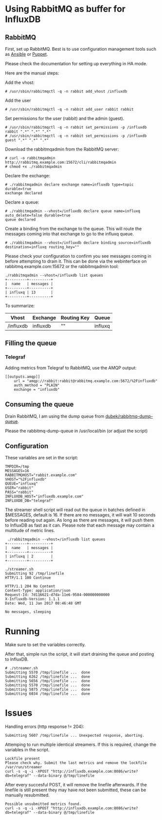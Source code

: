 # Using RabbitMQ as buffer for InfluxDB

## RabbitMQ

First, set up RabbitMQ. Best is to use configuration management tools such as [Ansible]( http://docs.ansible.com/ansible/list_of_messaging_modules.html) or [Puppet](https://github.com/puppetlabs/puppetlabs-rabbitmq).

Please check the documentation for setting up everything in HA mode.


Here are the manual steps:

Add the vhost:
```
# /usr/sbin/rabbitmqctl -q -n rabbit add_vhost /influxdb
```
Add the user
```
# /usr/sbin/rabbitmqctl -q -n rabbit add_user rabbit rabbit
```
Set permissions for the user (rabbit) and the admin (guest).
```
# /usr/sbin/rabbitmqctl -q -n rabbit set_permissions -p /influxdb rabbit ".*" ".*" ".*"
# /usr/sbin/rabbitmqctl -q -n rabbit set_permissions -p /influxdb guest ".*" ".*" ".*"
```
Download the rabbitmqadmin from the RabbitMQ server:
```
# curl -o rabbitmqadmin  http://rabbitmq.example.com:15672/cli/rabbitmqadmin
# chmod +x ./rabbitmqadmin
```
Declare the exchange:
```
# ./rabbitmqadmin declare exchange name=influxdb type=topic durable=true
exchange declared
```
Declare a queue:
```
# ./rabbitmqadmin --vhost=/influxdb declare queue name=influxq auto_delete=false durable=true
queue declared
```

Create a binding from the exchange to the queue. This will route the messages coming into that exchange to go to the influxq queue.

```
# ./rabbitmqadmin --vhost=/influxdb declare binding source=influxdb destination=influxq routing_key=""
```

Please check your configuration to confirm you see messages coming in before attempting to drain it. This can be done via the webinterface on rabbitmq.example.com:15672 or the rabbitmqadmin tool:

```
./rabbitmqadmin --vhost=/influxdb list queues
+---------+----------+
|  name   | messages |
+---------+----------+
| influxq | 13       |
+---------+----------+
```

To summarize:


| Vhost     | Exchange | Routing Key | Queue   |
|-----------|----------|-------------|---------|
| /influxdb | influxdb | ""          | influxq |



## Filling the queue


### Telegraf

Adding metrics from Telegraf to RabbitMQ, use the AMQP output:

```
[[outputs.amqp]]
    url = "amqp://rabbit:rabbit@rabbitmq.example.com:5672/%2Finfluxdb"
    auth_method = "PLAIN"
    exchange = "influxdb"
```

## Consuming the queue


Drain RabbitMQ, I am using the dump queue from [dubek/rabbitmq-dump-queue](https://github.com/dubek/rabbitmq-dump-queue).

Please the rabbitmq-dump-queue in /usr/local/bin (or adjust the script)

## Configuration

These variables are set in the script:

```
TMPDIR=/tmp
MESSAGES=16
RABBITMQHOST="rabbit.example.com"
VHOST="%2Finfluxdb"
QUEUE="influxq"
USER="rabbit"
PASS="rabbit"
INFLUXDB_HOST="influxdb.example.com"
INFLUXDB_DB="telegraf"
```

The streamer shell script will read out the queue in batches defined in $MESSAGES, default is 16.
If there are no messages, it will wait 10 seconds before reading out again. As long as there are messages, it will push them to InfluxDB as fast as it can. Please note that each message may contain a multitude of metric lines.

```
 ./rabbitmqadmin --vhost=/influxdb list queues
+---------+----------+
|  name   | messages |
+---------+----------+
| influxq | 2        |
+---------+----------+
```

```
./streamer.sh
Submitting 92 /tmp/linefile
HTTP/1.1 100 Continue

HTTP/1.1 204 No Content
Content-Type: application/json
Request-Id: 7d116621-d7da-11e6-9584-000000000000
X-Influxdb-Version: 1.1.1
Date: Wed, 11 Jan 2017 08:46:48 GMT

No messages, sleeping
````

Running
===
Make sure to set the variables correctly.

After that, simple run the script, it will start draining the queue and posting to InfluxDB. 
```
# ./streamer.sh
Submitting 5570 /tmp/linefile ...  done
Submitting 6262 /tmp/linefile ...  done
Submitting 5656 /tmp/linefile ...  done
Submitting 5570 /tmp/linefile ...  done
Submitting 5875 /tmp/linefile ...  done
Submitting 6034 /tmp/linefile ...  done
```

Issues
===
Handling errors (http response != 204):
```
Submitting 5607 /tmp/linefile ... Unexpected response, aborting.
```

Attemping to run multiple identical streamers. If this is required, change the variables in the script.
```
Lockfile present
Please check why. Submit the last metrics and remove the lockfile /var/run/streamer
curl -s -q -i -XPOST "http://influxdb.example.com:8086/write?db=telegraf" --data-binary @/tmp/linefile
```

After every succesful POST, it will remove the linefile afterwards. If the linefile is still present they may have not been submitted, these can be manually resubmitted.
```
Possible unsubmitted metrics found.
curl -s -q -i -XPOST "http://influxdb.example.com:8086/write?db=telegraf" --data-binary @/tmp/linefile
```
